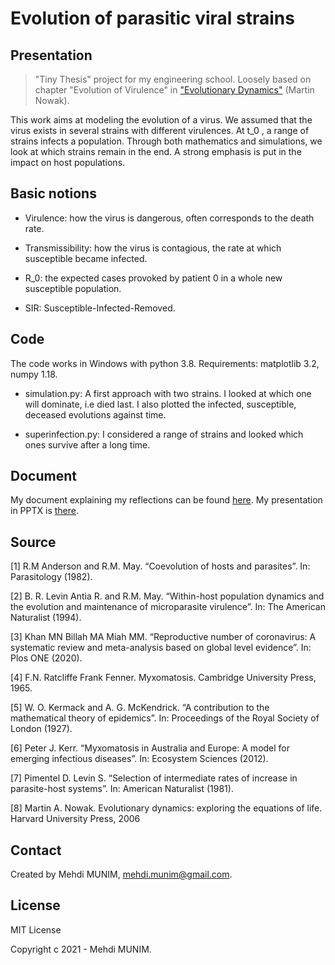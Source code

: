 # Evolution of parasitic viral strains

## Presentation

> "Tiny Thesis" project for my engineering school. Loosely based on chapter "Evolution of Virulence" in ["Evolutionary Dynamics"](##Source) (Martin Nowak).

This work aims at modeling the evolution of a virus. We assumed that the virus exists in several strains with different virulences. At t_0 , a range of strains infects a population. Through both mathematics and simulations, we look at which strains remain in the end. A strong emphasis is put in the impact on host populations.  

## Basic notions

* Virulence: how the virus is dangerous, often corresponds to the death rate.

* Transmissibility: how the virus is contagious, the rate at which susceptible became infected.

* R_0: the expected cases provoked by patient 0 in a whole new susceptible population. 

* SIR: Susceptible-Infected-Removed.
 
## Code

The code works in Windows with python 3.8. Requirements: matplotlib 3.2, numpy 1.18.

- simulation.py: A first approach with two strains. I looked at which one will dominate, i.e died last. I also plotted the infected, susceptible, deceased evolutions against time.

- superinfection.py: I considered a range of strains and looked which ones survive after a long time. 

## Document

My document explaining my reflections can be found [here](documents/Tiny_Thesis.pdf). My presentation in PPTX is [there](documents/MUNIM.pptx).

## Source

[1] R.M Anderson and R.M. May. “Coevolution of hosts and parasites”. In: Parasitology (1982).

[2] B. R. Levin Antia R. and R.M. May. “Within-host population dynamics and the evolution and maintenance of microparasite virulence”. In: The American Naturalist (1994).

[3] Khan MN Billah MA Miah MM. “Reproductive number of coronavirus: A systematic
review and meta-analysis based on global level evidence”. In: Plos ONE (2020).

[4] F.N. Ratcliffe Frank Fenner. Myxomatosis. Cambridge University Press, 1965.

[5] W. O. Kermack and A. G. McKendrick. “A contribution to the mathematical theory of epidemics”. In: Proceedings of the Royal Society of London (1927).

[6] Peter J. Kerr. “Myxomatosis in Australia and Europe: A model for emerging infectious diseases”. In: Ecosystem Sciences (2012).

[7] Pimentel D. Levin S. “Selection of intermediate rates of increase in parasite-host systems”. In: American Naturalist (1981).

[8] Martin A. Nowak. Evolutionary dynamics: exploring the equations of life. Harvard University Press, 2006

## Contact

Created by Mehdi MUNIM, mehdi.munim@gmail.com.

## License

MIT License 

Copyright c 2021 - Mehdi MUNIM.
